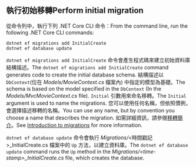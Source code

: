 <a name="cli"></a>
## <a name="perform-initial-migration"></a><span data-ttu-id="16d64-101">執行初始移轉</span><span class="sxs-lookup"><span data-stu-id="16d64-101">Perform initial migration</span></span>

<span data-ttu-id="16d64-102">從命令列中，執行下列 .NET Core CLI 命令：</span><span class="sxs-lookup"><span data-stu-id="16d64-102">From the command line, run the following .NET Core CLI commands:</span></span>

```console
dotnet ef migrations add InitialCreate
dotnet ef database update
```

<span data-ttu-id="16d64-103">`dotnet ef migrations add InitialCreate` 命令會產生程式碼來建立初始資料庫結構描述。</span><span class="sxs-lookup"><span data-stu-id="16d64-103">The `dotnet ef migrations add InitialCreate` command generates code to create the initial database schema.</span></span> <span data-ttu-id="16d64-104">結構描述以 `DbContext`(位在 *Models/MovieContext.cs* 檔案內) 中指定的模型為基礎。</span><span class="sxs-lookup"><span data-stu-id="16d64-104">The schema is based on the model specified in the `DbContext` (In the *Models/MvcMovieContext.cs* file).</span></span> <span data-ttu-id="16d64-105">`Initial` 引數用來命名移轉。</span><span class="sxs-lookup"><span data-stu-id="16d64-105">The `Initial` argument is used to name the migrations.</span></span> <span data-ttu-id="16d64-106">您可以使用任何名稱，但依照慣例，會選擇描述移轉的名稱。</span><span class="sxs-lookup"><span data-stu-id="16d64-106">You can use any name, but by convention you choose a name that describes the migration.</span></span> <span data-ttu-id="16d64-107">如需詳細資訊，請參閱[移轉簡介](xref:data/ef-mvc/migrations#introduction-to-migrations)。</span><span class="sxs-lookup"><span data-stu-id="16d64-107">See [Introduction to migrations](xref:data/ef-mvc/migrations#introduction-to-migrations) for more information.</span></span>

<span data-ttu-id="16d64-108">`dotnet ef database update` 命令會執行 *Migrations/*\<時間戳記>_InitialCreate.cs 檔案中的 `Up` 方法，以建立資料庫。</span><span class="sxs-lookup"><span data-stu-id="16d64-108">The `dotnet ef database update` command runs the `Up` method in the *Migrations/\<time-stamp>_InitialCreate.cs* file, which creates the database.</span></span>
